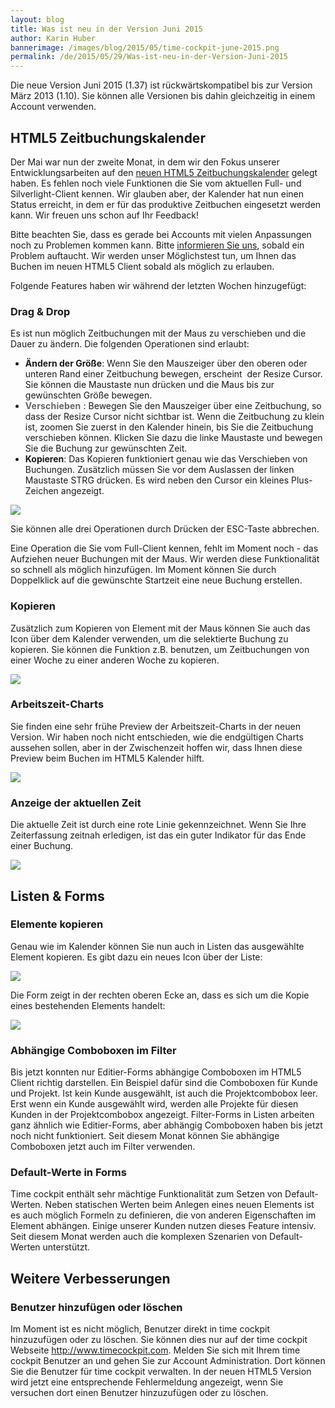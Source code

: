 ```yaml
---
layout: blog
title: Was ist neu in der Version Juni 2015
author: Karin Huber
bannerimage: /images/blog/2015/05/time-cockpit-june-2015.png
permalink: /de/2015/05/29/Was-ist-neu-in-der-Version-Juni-2015
---
```


<p xmlns="http://www.w3.org/1999/xhtml">Die neue Version Juni 2015 (1.37) ist rückwärtskompatibel bis zur Version März 2013 (1.10). Sie können alle Versionen bis dahin gleichzeitig in einem Account verwenden.</p><h2 xmlns="http://www.w3.org/1999/xhtml">HTML5 Zeitbuchungskalender
<br /></h2><p xmlns="http://www.w3.org/1999/xhtml">Der Mai war nun der zweite Monat, in dem wir den Fokus unserer Entwicklungsarbeiten auf den <a href="https://web.timecockpit.com/" target="_blank">neuen HTML5 Zeitbuchungskalender</a> gelegt haben. Es fehlen noch viele Funktionen die Sie vom aktuellen Full- und Silverlight-Client kennen. Wir glauben aber, der Kalender hat nun einen Status erreicht, in dem er für das produktive Zeitbuchen eingesetzt werden kann. Wir freuen uns schon auf Ihr Feedback!</p><p xmlns="http://www.w3.org/1999/xhtml">Bitte beachten Sie, dass es gerade bei Accounts mit vielen Anpassungen noch zu Problemen kommen kann. Bitte <a href="mailto:support@timecockpit.com">informieren Sie uns</a>, sobald ein Problem auftaucht. Wir werden unser Möglichstest tun, um Ihnen das Buchen im neuen HTML5 Client sobald als möglich zu erlauben.</p><p xmlns="http://www.w3.org/1999/xhtml">Folgende Features haben wir während der letzten Wochen hinzugefügt:</p><h3 xmlns="http://www.w3.org/1999/xhtml">Drag &amp; Drop
<br /></h3><p xmlns="http://www.w3.org/1999/xhtml">Es ist nun möglich Zeitbuchungen mit der Maus zu verschieben und die Dauer zu ändern. Die folgenden Operationen sind erlaubt:</p><ul xmlns="http://www.w3.org/1999/xhtml">
  <li>
    <strong>Ändern der Größe</strong>: Wenn Sie den Mauszeiger über den oberen oder unteren Rand einer Zeitbuchung bewegen, erscheint  der Resize Cursor. Sie können die Maustaste nun drücken und die Maus bis zur gewünschten Größe bewegen.</li>
  <li>
    <font color="#666666">
      <span style="letter-spacing: 0.200000002980232px;" data-mce-style="letter-spacing: 0.200000002980232px;">
        <strong>Verschieben</strong>
      </span>
    </font>: Bewegen Sie den Mauszeiger über eine Zeitbuchung, so dass der Resize Cursor nicht sichtbar ist. Wenn die Zeitbuchung zu klein ist, zoomen Sie zuerst in den Kalender hinein, bis Sie die Zeitbuchung verschieben können. Klicken Sie dazu die linke Maustaste und bewegen Sie die Buchung zur gewünschten Zeit.</li>
  <li>
    <strong>Kopieren</strong>: Das Kopieren funktioniert genau wie das Verschieben von Buchungen. Zusätzlich müssen Sie vor dem Auslassen der linken Maustaste STRG drücken. Es wird neben den Cursor ein kleines Plus-Zeichen angezeigt.</li>
</ul><p xmlns="http://www.w3.org/1999/xhtml">
  <img src="{{site.baseurl}}images/blog/2015/05/copy-time-sheet-entry-with-mouse.gif" />
</p><p xmlns="http://www.w3.org/1999/xhtml">Sie können alle drei Operationen durch Drücken der ESC-Taste abbrechen.</p><p xmlns="http://www.w3.org/1999/xhtml">Eine Operation die Sie vom Full-Client kennen, fehlt im Moment noch - das Aufziehen neuer Buchungen mit der Maus. Wir werden diese Funktionalität so schnell als möglich hinzufügen. Im Moment können Sie durch Doppelklick auf die gewünschte Startzeit eine neue Buchung erstellen.</p><h3 xmlns="http://www.w3.org/1999/xhtml">Kopieren
<br /></h3><p xmlns="http://www.w3.org/1999/xhtml">Zusätzlich zum Kopieren von Element mit der Maus können Sie auch das Icon über dem Kalender verwenden, um die selektierte Buchung zu kopieren. Sie können die Funktion z.B. benutzen, um Zeitbuchungen von einer Woche zu einer anderen Woche zu kopieren.</p><p xmlns="http://www.w3.org/1999/xhtml">
  <img src="{{site.baseurl}}images/blog/2015/05/copy-time-sheet-entry.png" />
</p><h3 xmlns="http://www.w3.org/1999/xhtml">Arbeitszeit-Charts
<br /></h3><p xmlns="http://www.w3.org/1999/xhtml">Sie finden eine sehr frühe Preview der Arbeitszeit-Charts in der neuen Version. Wir haben noch nicht entschieden, wie die endgültigen Charts aussehen sollen, aber in der Zwischenzeit hoffen wir, dass Ihnen diese Preview beim Buchen im HTML5 Kalender hilft.</p><p xmlns="http://www.w3.org/1999/xhtml">
  <img src="{{site.baseurl}}images/blog/2015/05/working-hours-chart.png" />
</p><h3 xmlns="http://www.w3.org/1999/xhtml">Anzeige der aktuellen Zeit
<br /></h3><p xmlns="http://www.w3.org/1999/xhtml">Die aktuelle Zeit ist durch eine rote Linie gekennzeichnet. Wenn Sie Ihre Zeiterfassung zeitnah erledigen, ist das ein guter Indikator für das Ende einer Buchung.</p><p xmlns="http://www.w3.org/1999/xhtml">
  <img src="{{site.baseurl}}images/blog/2015/05/now-indicator.png" />
</p><h2 xmlns="http://www.w3.org/1999/xhtml">Listen &amp; Forms</h2><h3 xmlns="http://www.w3.org/1999/xhtml">Elemente kopieren
<br /></h3><p xmlns="http://www.w3.org/1999/xhtml">Genau wie im Kalender können Sie nun auch in Listen das ausgewählte Element kopieren. Es gibt dazu ein neues Icon über der Liste:</p><p xmlns="http://www.w3.org/1999/xhtml">
  <img src="{{site.baseurl}}images/blog/2015/05/copy-entity.png" />
</p><p xmlns="http://www.w3.org/1999/xhtml">Die Form zeigt in der rechten oberen Ecke an, dass es sich um die Kopie eines bestehenden Elements handelt:</p><p xmlns="http://www.w3.org/1999/xhtml">
  <img src="{{site.baseurl}}images/blog/2015/05/copy-item-form.png" />
</p><h3 xmlns="http://www.w3.org/1999/xhtml">Abhängige Comboboxen im Filter
<br /></h3><p xmlns="http://www.w3.org/1999/xhtml">Bis jetzt konnten nur Editier-Forms abhängige Comboboxen im HTML5 Client richtig darstellen. Ein Beispiel dafür sind die Comboboxen für Kunde und Projekt. Ist kein Kunde ausgewählt, ist auch die Projektcombobox leer. Erst wenn ein Kunde ausgewählt wird, werden alle Projekte für diesen Kunden in der Projektcombobox angezeigt. Filter-Forms in Listen arbeiten ganz ähnlich wie Editier-Forms, aber abhängig Comboboxen haben bis jetzt noch nicht funktioniert. Seit diesem Monat können Sie abhängige Comboboxen jetzt auch im Filter verwenden.</p><h3 xmlns="http://www.w3.org/1999/xhtml">Default-Werte in Forms
<br /></h3><p xmlns="http://www.w3.org/1999/xhtml">Time cockpit enthält sehr mächtige Funktionalität zum Setzen von Default-Werten. Neben statischen Werten beim Anlegen eines neuen Elements ist es auch möglich Formeln zu definieren, die von anderen Eigenschaften im Element abhängen. Einige unserer Kunden nutzen dieses Feature intensiv. Seit diesem Monat werden auch die komplexen Szenarien von Default-Werten unterstützt.</p><h2 xmlns="http://www.w3.org/1999/xhtml">Weitere Verbesserungen
<br /></h2><h3 xmlns="http://www.w3.org/1999/xhtml">Benutzer hinzufügen oder löschen</h3><p xmlns="http://www.w3.org/1999/xhtml">Im Moment ist es nicht möglich, Benutzer direkt in time cockpit hinzuzufügen oder zu löschen. Sie können dies nur auf der time cockpit Webseite <a href="http://www.timecockpit.com/">http://www.timecockpit.com</a>. Melden Sie sich mit Ihrem time cockpit Benutzer an und gehen Sie zur Account Administration. Dort können Sie die Benutzer für time cockpit verwalten. In der neuen HTML5 Version wird jetzt eine entsprechende Fehlermeldung angezeigt, wenn Sie versuchen dort einen Benutzer hinzuzufügen oder zu löschen.</p>